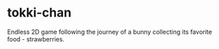 # tokki-chan
Endless 2D game following the journey of a bunny collecting its favorite food - strawberries.
